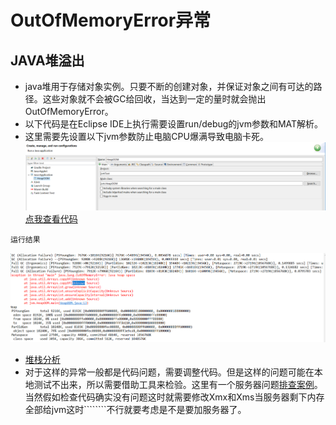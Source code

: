 # OutOfMemoryError异常

## JAVA堆溢出

   - java堆用于存储对象实例。只要不断的创建对象，并保证对象之间有可达的路径。这些对象就不会被GC给回收，当达到一定的量时就会抛出OutOfMemoryError。
   - 以下代码是在Eclipse IDE上执行需要设置run/debug的jvm参数和MAT解析。
   - 这里需要先设置以下jvm参数防止电脑CPU爆满导致电脑卡死。
   ![](../../phone/b.png)
   [点我查看代码](../../jvm/src/jvm/HeapOOM.java)
   
    运行结果
   ![](../../phone/c.jpg)
   - [堆栈分析](堆栈分析.md)
   - 对于这样的异常一般都是代码问题，需要调整代码。但是这样的问题可能在本地测试不出来，所以需要借助工具来检验。这里有一个服务器问题[排查案例](JVMOutOfMemorySolve.md)。当然假如检查代码确实没有问题这时就需要修改Xmx和Xms当服务器剩下内存全部给jvm这时````````不行就要考虑是不是要加服务器了。   

